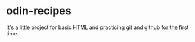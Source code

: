 # odin-recipes

It's a little project for basic HTML and practicing git and github for the first time.  